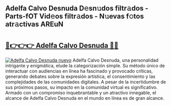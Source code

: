 ## Adelfa Calvo Desnuda D𝚎sn𝚞dos filtr𝚊dos - Parts-fOT Vid𝚎os filtr𝚊dos - N𝚞evas f𝚘tos atr𝚊ctivas AREuN

# <h2><a href="http://mbauv1.tromn.icu/?c=Adelfa+Calvo+Desnuda">🔗👉👉👉 Adelfa Calvo Desnuda 🔗🔗</a></h2>

[![Adelfa Calvo Desnuda nuevo](https://i.imgur.com/pEAQMta.gif)](http://mbauv1.tromn.icu/?c=Adelfa+Calvo+Desnuda)
Adelfa Calvo Desnuda, una personalidad intrigante y enigmática, elude la categorización simple. Su método único de interactuar con audiencias en línea ha fascinado y provocado críticas, generando debates sobre la expresión artística, el consentimiento y las complejidades de las comunidades digitales. A pesar de la incertidumbre de sus próximos pasos, su impacto en la comunidad virtual es significativo. Armado con un compromiso inquebrantable y un atractivo innegable, el alcance de Adelfa Calvo Desnuda en el mundo en línea es de gran alcance.
